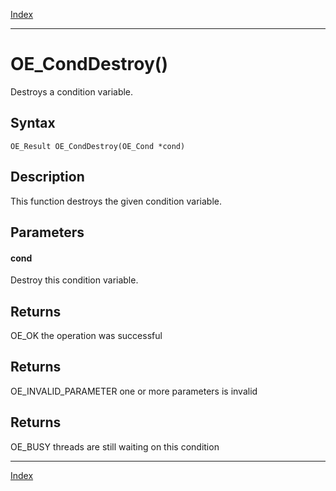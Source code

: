 [Index](index.md)

---
# OE_CondDestroy()

Destroys a condition variable.

## Syntax

    OE_Result OE_CondDestroy(OE_Cond *cond)
## Description 

This function destroys the given condition variable.



## Parameters

#### cond

Destroy this condition variable.

## Returns

OE_OK the operation was successful

## Returns

OE_INVALID_PARAMETER one or more parameters is invalid

## Returns

OE_BUSY threads are still waiting on this condition

---
[Index](index.md)

